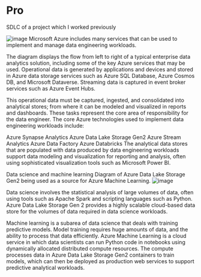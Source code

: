 # Pro
SDLC of a project which I worked previously

![image](https://github.com/AnchalSinha25/Pro/assets/89031662/3f993ef2-8654-435b-9692-c64544736aba)
Microsoft Azure includes many services that can be used to implement and manage data engineering workloads.

The diagram displays the flow from left to right of a typical enterprise data analytics solution, including some of the key Azure services that may be used. Operational data is generated by applications and devices and stored in Azure data storage services such as Azure SQL Database, Azure Cosmos DB, and Microsoft Dataverse. Streaming data is captured in event broker services such as Azure Event Hubs.

This operational data must be captured, ingested, and consolidated into analytical stores; from where it can be modeled and visualized in reports and dashboards. These tasks represent the core area of responsibility for the data engineer. The core Azure technologies used to implement data engineering workloads include:

Azure Synapse Analytics
Azure Data Lake Storage Gen2
Azure Stream Analytics
Azure Data Factory
Azure Databricks
The analytical data stores that are populated with data produced by data engineering workloads support data modeling and visualization for reporting and analysis, often using sophisticated visualization tools such as Microsoft Power BI.

Data science and machine learning
Diagram of Azure Data Lake Storage Gen2 being used as a source for Azure Machine Learning.
![image](https://github.com/AnchalSinha25/Pro/assets/89031662/64124109-92fe-4259-804f-c95c120176b3)

Data science involves the statistical analysis of large volumes of data, often using tools such as Apache Spark and scripting languages such as Python. Azure Data Lake Storage Gen 2 provides a highly scalable cloud-based data store for the volumes of data required in data science workloads.

Machine learning is a subarea of data science that deals with training predictive models. Model training requires huge amounts of data, and the ability to process that data efficiently. Azure Machine Learning is a cloud service in which data scientists can run Python code in notebooks using dynamically allocated distributed compute resources. The compute processes data in Azure Data Lake Storage Gen2 containers to train models, which can then be deployed as production web services to support predictive analytical workloads.
